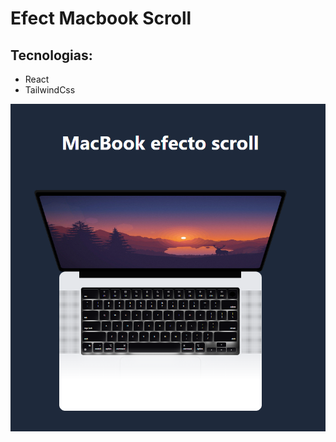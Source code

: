 # Efect Macbook Scroll

## Tecnologias:
- React
- TailwindCss

![Imagen de nuestra](src/assets/mock.png)
